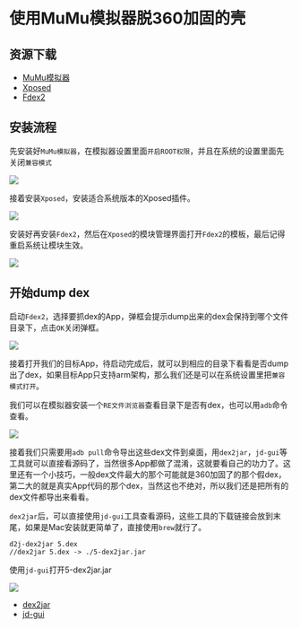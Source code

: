 # 使用MuMu模拟器脱360加固的壳

## 资源下载

* [MuMu模拟器](http://mumu.163.com/)
* [Xposed](https://repo.xposed.info/)
* [Fdex2](https://share.weiyun.com/Ljo5h5jo)

## 安装流程

先安装好`MuMu模拟器`，在模拟器设置里面`开启ROOT权限`，并且在系统的设置里面先关闭`兼容模式`

![](https://raw.githubusercontent.com/simplepeng/ImageRepo/master/android/mumu_root.png)

接着安装`Xposed`，安装适合系统版本的Xposed插件。

![](https://raw.githubusercontent.com/simplepeng/ImageRepo/master/android/xposed_installer.png)

安装好再安装`Fdex2`，然后在`Xposed`的模块管理界面打开`Fdex2`的模板，最后记得重启系统让模块生效。

![](https://raw.githubusercontent.com/simplepeng/ImageRepo/master/android/xposed_fdex2.png)

## 开始dump dex

启动`Fdex2`，选择要抓dex的App，弹框会提示dump出来的dex会保持到哪个文件目录下，点击`OK`关闭弹框。

![](https://raw.githubusercontent.com/simplepeng/ImageRepo/master/android/dump_dex.png)

接着打开我们的目标App，待启动完成后，就可以到相应的目录下看看是否dump出了dex，如果目标App只支持arm架构，那么我们还是可以在系统设置里把`兼容模式打开`。

我们可以在模拟器安装一个`RE文件浏览器`查看目录下是否有dex，也可以用`adb`命令查看。

![](https://raw.githubusercontent.com/simplepeng/ImageRepo/master/android/dex_list.png)

接着我们只需要用`adb pull`命令导出这些dex文件到桌面，用`dex2jar`，`jd-gui`等工具就可以直接看源码了，当然很多App都做了混淆，这就要看自己的功力了。这里还有一个小技巧，一般dex文件最大的那个可能就是360加固了的那个假dex，第二大的就是真实App代码的那个dex，当然这也不绝对，所以我们还是把所有的dex文件都导出来看看。

`dex2jar`后，可以直接使用`jd-gui`工具查看源码，这些工具的下载链接会放到末尾，如果是Mac安装就更简单了，直接使用`brew`就行了。

```shell
d2j-dex2jar 5.dex
//dex2jar 5.dex -> ./5-dex2jar.jar
```

使用`jd-gui`打开5-dex2jar.jar

![](https://raw.githubusercontent.com/simplepeng/ImageRepo/master/android/dex2jar_soures.png)

* [dex2jar](https://github.com/pxb1988/dex2jar)
* [jd-gui](https://github.com/java-decompiler/jd-gui/releases)

